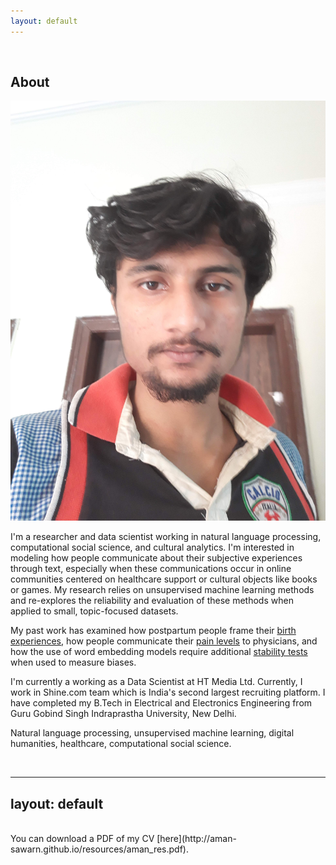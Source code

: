 ```yaml
---
layout: default
---
```


<br>

## About

<img class="profile-picture" src="20181027_140217.jpg">

I'm a researcher and data scientist working in natural language processing, computational social science, and cultural analytics. I'm interested in modeling how people communicate about their subjective experiences through text, especially when these communications occur in online communities centered on healthcare support or cultural objects like books or games. My research relies on unsupervised machine learning methods and re-explores the reliability and evaluation of these methods when applied to small, topic-focused datasets. 

My past work has examined how postpartum people frame their [birth experiences](https://maria-antoniak.github.io/resources/2019_cscw_birth_stories.pdf),  how people communicate their [pain levels](https://maria-antoniak.github.io/resources/2020_frontiers_pain.pdf) to physicians, and how the use of word embedding models require additional [stability tests](https://maria-antoniak.github.io/resources/2018_evaluating_stability.pdf) when used to measure biases.

I'm currently a working as a Data Scientist at HT Media Ltd. Currently, I work in Shine.com team which is India's second largest recruiting platform.  I have completed my B.Tech in Electrical and Electronics Engineering from Guru Gobind Singh Indraprastha University, New Delhi. 


Natural language processing, unsupervised machine learning, digital humanities, healthcare, computational social science.




<br>



---
layout: default
---

<br>
You can download a PDF of my CV [here](http://aman-sawarn.github.io/resources/aman_res.pdf).

<br>

<!-- ---


## INDUSTRY EXPERIENCE


### HT Media Ltd. - Shine.com
#### Data Scientist  
Gurugram, Harayana, India  
October 2020 - Till Date 
* Worked on a SOTA CV Parser for shine.com
* Created a custom named entity recognition and normalization system for extracting various details from resume text.
* Used BERT for feature extractions followed by various LSTM, CNN architectures for finetuning models
* Implemented the NLP sections of a tensorflow learning pipeline for the core product.
* Implemented the NLP sections of a tensorflow prediction pipeline for the core product.
* Deployed CV Parser as In-House product and saved 0.01 $ per Job applies on shine.com.



### HT Media Ltd. - Shine.com
##### Data Science Intern
Gurugram, Harayana, India  
June 2020 - October 2020
* Worked on a SOTA CV Parser for shine.com
* Created a custom named entity recognition and normalization system for extracting various details from resume text.
* Constructed a Dataset which could be used as absolute benchmark for various applications related to NER.
* Implemented TFIDF and Bag of Words for text vectorizations.
* Created Ensemble Text Embeddings using GLoVE, Word2Vec and FastText for Text Embeddings. 
* Implemented a baseline model for SOTA CV Parser to be built In-House. 


### Toffee Insurance
##### Data Science Intern
Gurugram, Harayana, India  
June 2019 - August 2019
* Worked on a Fraud Detection model on Insurance Claims. 
* Created a model using Random Forests and XGBoost.
* Achieved an AUC score of 0.84 from previously 0.70 in predicting frauds.
* Cleaned Dataset discussing various domain specific details from various Product Managers.


<br>


## EDUCATION 

<br>

### Guru Gobind Singh Indraprastha University, New Delhi
B.Tech in Electrical and Electronics Engineering
August 2016 - June 2020

<br>

### University of Michigan
[Applied Machine Learning in Python](https://www.coursera.org/learn/python-machine-learning)
[Credentials](https://www.coursera.org/account/accomplishments/verify/F3XLLRXQ2E6Y) 
* Instructor: [Bernd Goehring](https://www.coursera.org/instructor/kevyn-ct)

### University of Michigan
[Python Data Structures](https://www.coursera.org/learn/python-data)
[Credentials](https://www.coursera.org/account/accomplishments/verify/U5J535AWPELN) 
* Instructor: [Charles Russell Severance](https://www.coursera.org/instructor/drchuck)

### University of Washington
[Machine Learning Foundations: A Case Study Approach](https://www.coursera.org/learn/ml-foundations)
[Credentials](https://www.coursera.org/account/accomplishments/verify/3SV2AB4U79F3) 
* Instructor: [Carlos Guestrin](https://www.coursera.org/instructor/guestrin)

### deeplearning.ai
[Improving Deep Neural Networks: Hyperparameter tuning, Regularization and Optimization](https://www.coursera.org/learn/deep-neural-network)
[Credentials](https://www.coursera.org/account/accomplishments/verify/7R7MPNFAMMRE) 
* Instructor: [Andrew Ng](https://www.coursera.org/instructor/andrewng)


<br>

---



## SKILLS

### Computer Languages

Python (primary), C++ (some experience)

### Python Stack

spaCy, Gensim, scikit-learn, pandas, SciPy, NumPy, Tensorflow, Keras

### Other Toolkits

Stanford CoreNLP, NLTK, openNLP, Seaborn, Matplotlib

### Human Languages

English ,  Hindi

<br>

---

## PUBLICATIONS

* To be updated soon- Currently under review*. 2020.



---

## OTHER ACADEMIC EXPERIENCE

* Took ML sessions for IEEE-MAIT local chapter  

<br>
<br> -->



<br><br><br>
